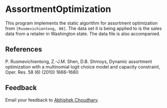# AssortmentOptimization

This program implements the static algorithm for assortment optimization from `[Rusmevichientong, 08]`. The data set it is being applied to is the sales data from a retailer in Washington state. The data file is also accompanied.

## References
P. Rusmevichientong, Z.-J.M. Shen, D.B. Shmoys, Dynamic assortment optimization with a multinomial logit choice model and capacity constraint, Oper. Res. 58 (6) (2010) 1666–1680

## Feedback
Email your feedback to <a href="mailto:abhi.achoudhary@gmail.com">Abhishek Choudhary</a>.
